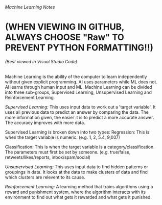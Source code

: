 *Machine Learning Notes*
<h1>(WHEN VIEWING IN GITHUB, ALWAYS CHOOSE "Raw" TO PREVENT PYTHON FORMATTING!!)</h1>
<h6>(Best viewed in Visual Studio Code)</h6>

Machine Learning is the ability of the computer to learn independently without given explicit programming. AI uses parameters while ML does not. AI learns through human input and ML. Machine Learning can be divided into three sub-groups, Supervised Learning, Unsupervised Learning and Reinforcement Learning.

_Supervised Learning:_
This uses input data to work out a 'target variable'. It uses all previous data to predict an answer by comparing the data. The more information given, the easier it is to predict a more accurate answer. The accuracy improves with more data.

Supervised Learning is broken down into two types:
Regression: This is when the target variable is numeric. (e.g. 1, 2, 5.4, 9,007)

Classification: This is when the target variable is a category/classification. The parameters must first be set by someone. (e.g. true/false, retweets/likes/reports, inbox/spam/social)

_Unsupervised Learning:_
This uses input data to find hidden patterns or groupings in data. It looks at the data to make clusters of data and find which clusters are relevent to its cause.

_Reinforcement Learning:_
A learning method that trains algorithms using a reward and punishment system, where the algorithm interacts with its environment to find out what gets it rewarded and what gets it punished.